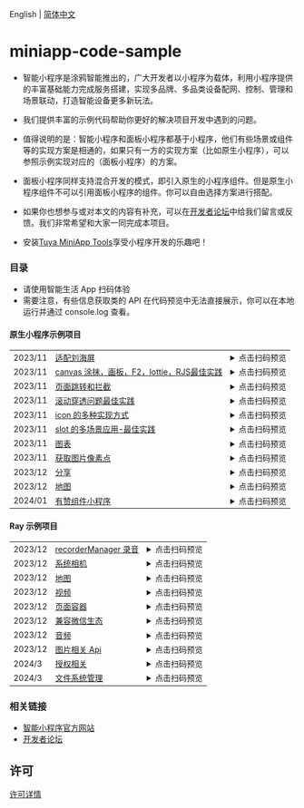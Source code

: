 English[](README.md) | [简体中文](README_zh.md)

# miniapp-code-sample

- 智能小程序是涂鸦智能推出的，广大开发者以小程序为载体，利用小程序提供的丰富基础能力完成服务搭建，实现多品牌、多品类设备配网、控制、管理和场景联动，打造智能设备更多新玩法。

- 我们提供丰富的示例代码帮助你更好的解决项目开发中遇到的问题。

- 值得说明的是：智能小程序和面板小程序都基于小程序，他们有些场景或组件等的实现方案是相通的，如果只有一方的实现方案（比如原生小程序），可以参照示例实现对应的（面板小程序）的方案。

- 面板小程序同样支持混合开发的模式，即引入原生的小程序组件。但是原生小程序组件不可以引用面板小程序的组件。你可以自由选择方案进行搭配。

- 如果你也想参与或对本文的内容有补充，可以在[开发者论坛](https://www.tuyaos.com/posting.php?mode=post&f=10)中给我们留言或反馈。我们非常希望和大家一同完成本项目。

- 安装[Tuya MiniApp Tools](https://developer.tuya.com/cn/miniapp/devtools/download)享受小程序开发的乐趣吧！

### 目录

- 请使用智能生活 App 扫码体验
- 需要注意，有些信息获取类的 API 在代码预览中无法直接展示，你可以在本地运行并通过 console.log 查看。

#### 原生小程序示例项目

<table>
<tr>
    <td>2023/11</td>
    <td><a href="https://github.com/Tuya-Community/tuya-miniapp-demo/tree/master/adapt-iphone-navigation">适配刘海屏</a></td>
    <td>
    <details>
    <summary>点击扫码预览</summary>
    <img src="./qrCode/iOS.png" width="100" height="100">
    </details>
    </td>
</tr>
<tr>
    <td>2023/11</td>
    <td><a href="https://github.com/Tuya-Community/tuya-miniapp-demo/tree/master/canvas">canvas 涂抹，画板，F2，lottie，RJS最佳实践</a></td>
    <td>
    <details>
    <summary>点击扫码预览</summary>
    <img src="./qrCode/canvas.png" width="100" height="100">
    </details>
    </td>
</tr>
<tr>
    <td>2023/11</td>
    <td><a href="https://github.com/Tuya-Community/tuya-miniapp-demo/tree/master/page-navigator">页面跳转和拦截</a></td>
    <td>
    <details>
    <summary>点击扫码预览</summary>
    <img src="./qrCode/navigator.png" width="100" height="100">
    </details>
    </td>
</tr>
<tr>
    <td>2023/11</td>
    <td><a href="https://github.com/Tuya-Community/tuya-miniapp-demo/tree/master/popup-scroll">滚动穿透问题最佳实践</a></td>
    <td>
    <details>
    <summary>点击扫码预览</summary>
    <img src="./qrCode/scroll.png" width="100" height="100">
    </details>
    </td>
</tr>
<tr>
    <td>2023/11</td>
    <td><a href="https://github.com/Tuya-Community/tuya-miniapp-demo/tree/master/icon">icon 的多种实现方式</a></td>
    <td>
    <details>
    <summary>点击扫码预览</summary>
    <img src="./qrCode/icon.png" width="100" height="100">
    </details>
    </td>
</tr>
<tr>
    <td>2023/11</td>
    <td><a href="https://github.com/Tuya-Community/tuya-miniapp-demo/tree/master/slot">slot 的多场景应用-最佳实践</a></td>
    <td>
    <details>
    <summary>点击扫码预览</summary>
    <img src="./qrCode/slot.png" width="100" height="100">
    </details>
    </td>
</tr>
<tr>
    <td>2023/11</td>
    <td><a href="https://github.com/Tuya-Community/tuya-miniapp-demo/tree/master/uchart">图表</a></td>
    <td>
    <details>
    <summary>点击扫码预览</summary>
    <img src="./qrCode/uchart.png" width="100" height="100">
    </details>
    </td>
</tr>
<tr>
    <td>2023/11</td>
    <td><a href="https://github.com/Tuya-Community/tuya-miniapp-demo/tree/master/getImageData">获取图片像素点</a></td>
    <td>
    <details>
    <summary>点击扫码预览</summary>
    <img src="./qrCode/getImageData.png" width="100" height="100">
    </details>
    </td>
</tr>
<tr>
    <td>2023/12</td>
    <td><a href="https://github.com/Tuya-Community/tuya-miniapp-demo/tree/master/api-share">分享</a></td>
    <td>
    <details>
    <summary>点击扫码预览</summary>
    <img src="./qrCode/share.png" width="100" height="100">
    </details>
    </td>
</tr>
<tr>
    <td>2023/12</td>
    <td><a href="https://github.com/Tuya-Community/tuya-miniapp-demo/tree/master/map">地图</a></td>
    <td>
    <details>
    <summary>点击扫码预览</summary>
    <img src="./qrCode/map.png" width="100" height="100">
    </details>
    </td>
</tr>
<tr>
    <td>2024/01</td>
    <td><a href="https://github.com/Tuya-Community/tuya-miniapp-demo/tree/master/vant-weapp">有赞组件小程序</a></td>
    <td>
    <details>
    <summary>点击扫码预览</summary>
    <img src="./qrCode/vant-weapp.png" width="100" height="100">
    </details>
    </td>
</tr>
</table>

#### Ray 示例项目

<table>
<tr>
    <td>2023/12</td>
    <td><a href="https://github.com/Tuya-Community/tuya-miniapp-demo/tree/master/recorderManager">recorderManager 录音</a></td>
    <td>
    <details>
    <summary>点击扫码预览</summary>
    <img src="./qrCode/recorder.png" width="100" height="100"> 
    </details>
    </td>
</tr>
<tr>
    <td>2023/12</td>
    <td><a href="https://github.com/Tuya-Community/tuya-miniapp-demo/tree/master/rayCamera">系统相机</a></td>
    <td>
    <details>
    <summary>点击扫码预览</summary>
    <img src="./qrCode/rayCamera.png" width="100" height="100">
    </details>
    </td>
</tr>
<tr>
    <td>2023/12</td>
    <td><a href="https://github.com/Tuya-Community/tuya-miniapp-demo/tree/master/rayMap">地图</a></td>
    <td>
    <details>
    <summary>点击扫码预览</summary>
    <img src="./qrCode/rayMap.png" width="100" height="100">
    </details>
    </td>
</tr>
<tr>
    <td>2023/12</td>
    <td><a href="https://github.com/Tuya-Community/tuya-miniapp-demo/tree/master/rayVideo">视频</a></td>
    <td>
    <details>
    <summary>点击扫码预览</summary>
    <img src="./qrCode/rayVideo.png" width="100" height="100">
    </details>
    </td>
</tr>
<tr>
    <td>2023/12</td>
    <td><a href="https://github.com/Tuya-Community/tuya-miniapp-demo/tree/master/rayWebView">页面容器</a></td>
    <td>
    <details>
    <summary>点击扫码预览</summary>
    <img src="./qrCode/rayWebView.png" width="100" height="100">
    </details>
    </td>
</tr>
<tr>
    <td>2023/12</td>
    <td><a href="https://github.com/Tuya-Community/tuya-miniapp-demo/tree/master/rayUseWX">兼容微信生态</a></td>
    <td>
    <details>
    <summary>点击扫码预览</summary>
    <img src="./qrCode/rayWx.png" width="100" height="100">
    </details>
    </td>
</tr>
<tr>
    <td>2023/12</td>
    <td><a href="https://github.com/Tuya-Community/tuya-miniapp-demo/tree/master/rayAudio">音频</a></td>
    <td>
    <details>
    <summary>点击扫码预览</summary>
    <img src="./qrCode/rayAudio.png" width="100" height="100">
    </details>
    </td>
</tr>
<tr>
    <td>2023/12</td>
    <td><a href="https://github.com/Tuya-Community/tuya-miniapp-demo/tree/master/rayPicApi">图片相关 Api</a></td>
    <td>
    <details>
    <summary>点击扫码预览</summary>
    <img src="./qrCode/rayPicApi.png" width="100" height="100">
    </details>
    </td>
</tr>
<tr>
    <td>2024/3</td>
    <td><a href="https://github.com/Tuya-Community/tuya-miniapp-demo/tree/master/rayAuthorize">授权相关</a></td>
    <td>
    <details>
    <summary>点击扫码预览</summary>
    <img src="./qrCode/rayAuthorize.png" width="100" height="100">
    </details>
    </td>
</tr>
<tr>
    <td>2024/3</td>
    <td><a href="https://github.com/Tuya-Community/tuya-miniapp-demo/tree/master/rayFileSystemManager">文件系统管理</a></td>
    <td>
    <details>
    <summary>点击扫码预览</summary>
    <img src="./qrCode/rayFileSystemManager.png" width="100" height="100">
    </details>
    </td>
</tr>
</table>

### 相关链接

- [智能小程序官方网站](https://developer.tuya.com/cn/miniapp)
- [开发者论坛](https://www.tuyaos.com/posting.php?mode=post&f=10)

## 许可

[许可详情](LICENSE)
